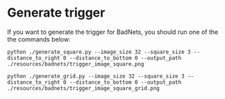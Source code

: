 # Generate trigger
If you want to generate the trigger for BadNets, you should run one of the the commands below:
```shell
python ./generate_square.py --image_size 32 --square_size 3 --distance_to_right 0 --distance_to_bottom 0 --output_path ./resources/badnets/trigger_image_square.png
```

```shell
python ./generate_grid.py --image_size 32 --square_size 3 --distance_to_right 0 --distance_to_bottom 0 --output_path ./resources/badnets/trigger_image_square_grid.png
```